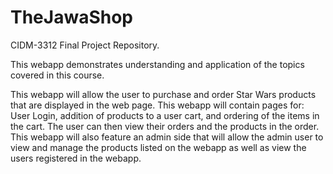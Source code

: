 # TheJawaShop
CIDM-3312 Final Project Repository.

This webapp demonstrates understanding and application of the
topics covered in this course.

This webapp will allow the user to purchase and order Star Wars
products that are displayed in the web page. This webapp will
contain pages for: User Login, addition of products to a user cart,
and ordering of the items in the cart. The user can then view
their orders and the products in the order. This webapp will also
feature an admin side that will allow the admin user to view and
manage the products listed on the webapp as well as view the users
registered in the webapp.